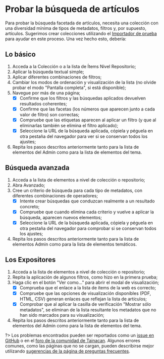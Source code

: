 # Probar la búsqueda de artículos

Para probar la búsqueda facetada de artículos, necesita una colección con una diversidad mínima de tipos de metadatos, filtros y, por supuesto, artículos. Sugerimos crear colecciones utilizando el [Importador de prueba](/es-mx/importers#test-importer) para ayudar en este proceso. Una vez hecho esto, debería:

## Lo básico

1. Acceda a la Colección o a la lista de Ítems Nivel Repositorio;
2. Aplicar la búsqueda textual simple;
3. Aplicar diferentes combinaciones de filtros;
4. Cambiar los modos de ordenación y visualización de la lista (no olvide probar el modo "Pantalla completa", si está disponible);
5. Navegue por más de una página;
   - [x] Confirme que los filtros y las búsquedas aplicados devuelven resultados coherentes;
   - [x] Confirme que las facetas (los números que aparecen junto a cada valor de filtro) son correctas;
   - [x] Compruebe que las etiquetas aparecen al aplicar un filtro (y que al eliminarlas también se elimina el filtro aplicado);
   - [x] Seleccione la URL de la búsqueda aplicada, cópiela y péguela en otra pestaña del navegador para ver si se conservan todos los ajustes;
6. Repita los pasos descritos anteriormente tanto para la lista de elementos del Admin como para la lista de elementos del tema.

## Búsqueda avanzada

1. Acceda a la lista de elementos a nivel de colección o repositorio;
2. Abra Avanzado;
3. Cree un criterio de búsqueda para cada tipo de metadatos, con diferentes combinaciones de operadores;
   - [x] Intente crear búsquedas que conduzcan realmente a un resultado concreto;
   - [x] Compruebe que cuando elimina cada criterio y vuelve a aplicar la búsqueda, aparecen nuevos elementos;
   - [x] Seleccione la URL de la búsqueda aplicada, cópiela y péguela en otra pestaña del navegador para comprobar si se conservan todos los ajustes;
4. Repita los pasos descritos anteriormente tanto para la lista de elementos Admin como para la lista de elementos temáticos.

## Los Expositores

1. Acceda a la lista de elementos a nivel de colección o repositorio;
2. Repita la aplicación de algunos filtros, como hizo en la primera prueba;
3. Haga clic en el botón "Ver como..." para abrir el modal de visualización;
   - [x] Comprueba que el enlace a la lista de ítems de la web es correcto;
   - [x] Compruebe que las opciones de visualización disponibles (PDF, HTML, CSV) generan enlaces que reflejan la lista de artículos;
   - [x] Comprobar que al aplicar la casilla de verificación "Mostrar sólo metadatos", se eliminan de la lista resultante los metadatos que no han sido marcados para su visualización;
4. Repita los pasos descritos anteriormente tanto para la lista de elementos del Admin como para la lista de elementos del tema.

?> Los problemas encontrados pueden ser reportados como un [issue en GitHub](https://github.com/tainacan/tainacan/issues ":ignore") o en el [foro de la comunidad de Tainacan](https://tainacan.discourse.group ":ignore"). Algunos errores comunes, como las páginas que no se cargan, pueden describirse mejor utilizando [sugerencias de la página de preguntas frecuentes](/es-mx/faq.md#creo-que-encontré-un-error-qué-tengo-que-hacer).
